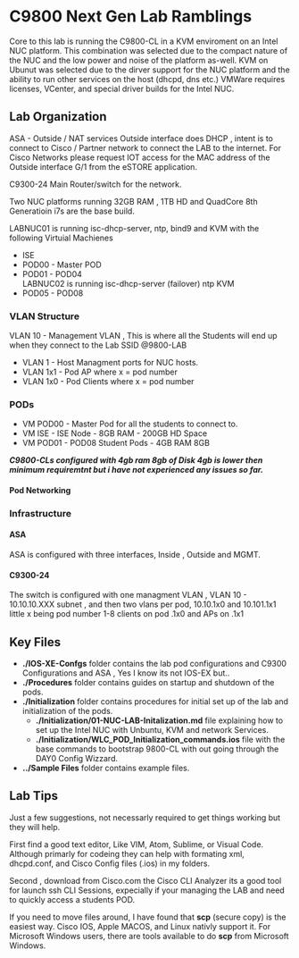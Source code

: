 
# C9800 Next Gen Lab Ramblings

Core to this lab is running the C9800-CL in a KVM enviroment on an Intel NUC platform.   This combination was selected due to the compact nature of the NUC and the low power and noise of the platform as-well.  KVM on Ubunut was selected due to the dirver support for the NUC platform and the ability to run other services on the host (dhcpd, dns etc.) VMWare requires licenses, VCenter, and special driver builds for the Intel NUC.

## Lab Organization

ASA - Outside / NAT services Outside interface does DHCP , intent is to connect to Cisco / Partner network to connect the LAB to the internet.  For Cisco Networks please request IOT access for the MAC address of the Outside interface G/1 from the eSTORE application.

C9300-24 Main Router/switch for the network.  

Two NUC platforms running 32GB RAM , 1TB HD and QuadCore 8th Generatioin i7s are the base build.  

LABNUC01 is running isc-dhcp-server, ntp, bind9 and KVM with the following Virtuial Machienes 

- ISE
- POD00 - Master POD
- POD01 - POD04  
LABNUC02 is running isc-dhcp-server (failover) ntp KVM
- POD05 - POD08

### VLAN Structure

VLAN 10 - Management VLAN , This is where all the Students will end up when they connect to the Lab SSID @9800-LAB

- VLAN 1 - Host Managment ports for NUC hosts.
- VLAN 1x1 - Pod AP where x = pod number
- VLAN 1x0 - Pod Clients where x = pod number

### PODs

- VM POD00 - Master Pod for all the students to connect to.
- VM ISE - ISE Node - 8GB RAM - 200GB HD Space
- VM POD01 - POD08  Student Pods - 4GB RAM 8GB 

***C9800-CLs configured with 4gb ram 8gb of Disk 4gb is lower then minimum requiremtnt but i have not experienced any issues so far.***

#### Pod Networking



### Infrastructure

#### ASA

ASA is configured with three interfaces, Inside , Outside and MGMT.

#### C9300-24

The switch is configured with one managment VLAN , VLAN 10 - 10.10.10.XXX subnet , and then two vlans per pod, 10.10.1x0 and 10.101.1x1 little x being pod number 1-8  clients on pod .1x0 and APs on .1x1

## Key Files

- **./IOS-XE-Confgs** folder contains the lab pod configurations and C9300 Configurations and ASA , Yes I know its not IOS-EX but.. 
- **./Procedures** folder contains guides on startup and shutdown of the pods.
- **./Initialization** folder contains procedures for initial set up of the lab and initialization of the pods.
  - **./Initialization/01-NUC-LAB-Initalization.md** file explaining how to set up the Intel NUC with Unbuntu, KVM and network Services.
  - **./Initialization/WLC_POD_Initialization_commands.ios** file with the base commands to bootstrap 9800-CL with      out going through the DAY0 Config Wizzard.  
- **../Sample Files** folder contains example files.

## Lab Tips

Just a few suggestions, not necessarly required to get things working but they will help.

First find a good text editor, Like VIM, Atom, Sublime, or Visual Code.  Although primarly for codeing they can help with formating xml, dhcpd.conf, and Cisco Config files (.ios) in my folders.  

Second , download from Cisco.com the Cisco CLI Analyzer its a good tool for launch ssh CLI Sessions, expecially if your managing the LAB and need to quickly access a students POD.

If you need to move files around, I have found that **scp** (secure copy) is the easiest way. Cisco IOS, Apple MACOS, and Linux nativly support it. For Microsoft Windows users, there are tools available to do **scp** from Microsoft Windows.
